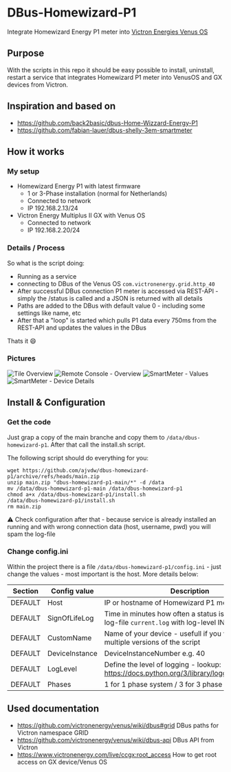 # DBus-Homewizard-P1
Integrate Homewizard Energy P1 meter into [Victron Energies Venus OS](https://github.com/victronenergy/venus)

## Purpose
With the scripts in this repo it should be easy possible to install, uninstall, restart a service that integrates Homewizard P1 meter into VenusOS and GX devices from Victron.


## Inspiration and based on
- https://github.com/back2basic/dbus-Home-Wizzard-Energy-P1
- https://github.com/fabian-lauer/dbus-shelly-3em-smartmeter

## How it works
### My setup
- Homewizard Energy P1 with latest firmware 
  - 1 or 3-Phase installation (normal for Netherlands)
  - Connected to network
  - IP 192.168.2.13/24  
- Victron Energy Multiplus II GX with Venus OS
  - Connected to network
  - IP 192.168.2.20/24

### Details / Process
So what is the script doing:
- Running as a service
- connecting to DBus of the Venus OS `com.victronenergy.grid.http_40` 
- After successful DBus connection P1 meter is accessed via REST-API - simply the /status is called and a JSON is returned with all details
- Paths are added to the DBus with default value 0 - including some settings like name, etc
- After that a "loop" is started which pulls P1 data every 750ms from the REST-API and updates the values in the DBus

Thats it 😄

### Pictures
![Tile Overview](media/VenusOs_Overview.png)
![Remote Console - Overview](media/VenusOs_DeviceList.png) 
![SmartMeter - Values](media/VenusOs_P1.png)
![SmartMeter - Device Details](media/VenusOs_Service.png)

## Install & Configuration
### Get the code
Just grap a copy of the main branche and copy them to `/data/dbus-homewizard-p1`.
After that call the install.sh script.

The following script should do everything for you:
```
wget https://github.com/ajvdw/dbus-homewizard-p1/archive/refs/heads/main.zip
unzip main.zip "dbus-homewizard-p1-main/*" -d /data
mv /data/dbus-homewizard-p1-main /data/dbus-homewizard-p1
chmod a+x /data/dbus-homewizard-p1/install.sh
/data/dbus-homewizard-p1/install.sh
rm main.zip
```
⚠️ Check configuration after that - because service is already installed an running and with wrong connection data (host, username, pwd) you will spam the log-file

### Change config.ini
Within the project there is a file `/data/dbus-homewizard-p1/config.ini` - just change the values - most important is the host. More details below:

| Section  | Config value | Description |
| ------------- | ------------- | ------------- |
| DEFAULT  | Host | IP or hostname of Homewizard P1 meter |
| DEFAULT  | SignOfLifeLog  | Time in minutes how often a status is added to the log-file `current.log` with log-level INFO |
| DEFAULT  | CustomName  | Name of your device - usefull if you want to run multiple versions of the script |
| DEFAULT  | DeviceInstance  | DeviceInstanceNumber e.g. 40 |
| DEFAULT  | LogLevel  | Define the level of logging - lookup: https://docs.python.org/3/library/logging.html#levels |
| DEFAULT  | Phases  | 1 for 1 phase system / 3 for 3 phase system |


## Used documentation
- https://github.com/victronenergy/venus/wiki/dbus#grid   DBus paths for Victron namespace GRID
- https://github.com/victronenergy/venus/wiki/dbus-api   DBus API from Victron
- https://www.victronenergy.com/live/ccgx:root_access   How to get root access on GX device/Venus OS

